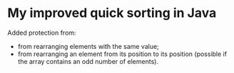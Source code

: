 # My improved quick sorting in Java

Added protection from: 
- from rearranging elements with the same value;
- from rearranging an element from its position to its position (possible if the array contains an odd number of elements).
